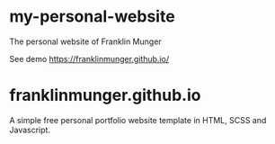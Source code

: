 # my-personal-website
The personal website of Franklin Munger

See demo https://franklinmunger.github.io/

# franklinmunger.github.io


A simple free personal portfolio website template in HTML, SCSS and Javascript.
